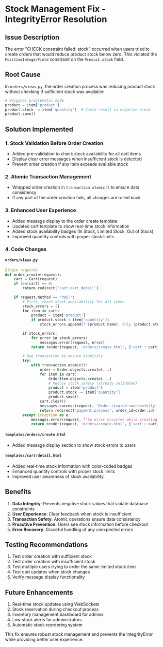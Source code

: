 # Stock Management Fix - IntegrityError Resolution

## Issue Description
The error "CHECK constraint failed: stock" occurred when users tried to create orders that would reduce product stock below zero. This violated the `PositiveIntegerField` constraint on the `Product.stock` field.

## Root Cause
In `orders/views.py`, the order creation process was reducing product stock without checking if sufficient stock was available:

```python
# Original problematic code
product = item['product']
product.stock -= item['quantity']  # Could result in negative stock
product.save()
```

## Solution Implemented

### 1. Stock Validation Before Order Creation
- Added pre-validation to check stock availability for all cart items
- Display clear error messages when insufficient stock is detected
- Prevent order creation if any item exceeds available stock

### 2. Atomic Transaction Management  
- Wrapped order creation in `transaction.atomic()` to ensure data consistency
- If any part of the order creation fails, all changes are rolled back

### 3. Enhanced User Experience
- Added message display to the order create template
- Updated cart template to show real-time stock information
- Added stock availability badges (In Stock, Limited Stock, Out of Stock)
- Improved quantity controls with proper stock limits

### 4. Code Changes

#### `orders/views.py`
```python
@login_required
def order_create(request):
    cart = Cart(request)
    if len(cart) == 0:
        return redirect('cart:cart_detail')
    
    if request.method == 'POST':
        # First, check stock availability for all items
        stock_errors = []
        for item in cart:
            product = item['product']
            if product.stock < item['quantity']:
                stock_errors.append(f"{product.name}: Only {product.stock} items available, but {item['quantity']} requested")
        
        if stock_errors:
            for error in stock_errors:
                messages.error(request, error)
            return render(request, 'orders/create.html', {'cart': cart})
        
        # Use transaction to ensure atomicity
        try:
            with transaction.atomic():
                order = Order.objects.create(...)
                for item in cart:
                    OrderItem.objects.create(...)
                    # Reduce stock safely (already validated)
                    product = item['product']
                    product.stock -= item['quantity']
                    product.save()
                cart.clear()
                messages.success(request, 'Order created successfully!')
                return redirect('payment:process', order_id=order.id)
        except Exception as e:
            messages.error(request, f'An error occurred while creating the order: {str(e)}')
            return render(request, 'orders/create.html', {'cart': cart})
```

#### `templates/orders/create.html`
- Added message display section to show stock errors to users

#### `templates/cart/detail.html`
- Added real-time stock information with color-coded badges
- Enhanced quantity controls with proper stock limits
- Improved user awareness of stock availability

## Benefits

1. **Data Integrity**: Prevents negative stock values that violate database constraints
2. **User Experience**: Clear feedback when stock is insufficient
3. **Transaction Safety**: Atomic operations ensure data consistency
4. **Proactive Prevention**: Users see stock information before checkout
5. **Error Recovery**: Graceful handling of any unexpected errors

## Testing Recommendations

1. Test order creation with sufficient stock
2. Test order creation with insufficient stock
3. Test multiple users trying to order the same limited stock item
4. Test cart updates when stock changes
5. Verify message display functionality

## Future Enhancements

1. Real-time stock updates using WebSockets
2. Stock reservation during checkout process  
3. Inventory management dashboard for admins
4. Low stock alerts for administrators
5. Automatic stock reordering system

This fix ensures robust stock management and prevents the IntegrityError while providing better user experience.